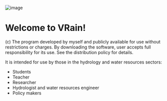![image](https://github.com/user-attachments/assets/8d94b93a-a78b-4e19-9e43-fb07bd440a7a)

# Welcome to VRain!  
(c) The program developed by myself and publicly available for use without restrictions or charges. 
By downloading the software, user accepts full responsibility for its use. See the distribution policy for details.

It is intended for use by those in the hydrology and water resources sectors:
- Students
- Teacher
- Researcher
- Hydrologist and water resources engineer
- Policy makers
